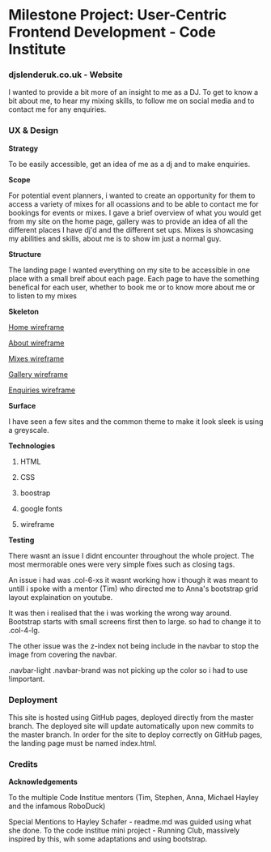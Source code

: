 # Milestone Project: User-Centric Frontend Development - Code Institute

### djslenderuk.co.uk - Website

I wanted to provide a bit more of an insight to me as a DJ. 
To get to know a bit about me, to hear my mixing skills, to follow me on social media and to contact me for any enquiries.


### UX & Design

**Strategy**

To be easily accessible, get an idea of me as a dj and to make enquiries.

**Scope**

For potential event planners, i wanted to create an opportunity for them to access a variety of mixes for all ocassions 
and to be able to contact me for bookings for events or mixes. I gave a brief overview of what you would get from my site on the home page,
gallery was to provide an idea of all the different places I have dj'd and the different set ups. Mixes is showcasing my abilities and skills,
about me is to show im just a normal guy.

**Structure**

The landing page I wanted everything on my site to be accessible in one place with a small breif about each page. Each page to have the 
something benefical for each user, whether to book me or to know more about me or to listen to my mixes

**Skeleton**

[Home wireframe](https://github.com/Code-Institute-Solutions/StudentExampleProjectGradeFive/blob/master/wireframes/about.png)

[About wireframe](https://github.com/Code-Institute-Solutions/StudentExampleProjectGradeFive/blob/master/wireframes/about.png)

[Mixes wireframe](https://github.com/Code-Institute-Solutions/StudentExampleProjectGradeFive/blob/master/wireframes/about.png)

[Gallery wireframe](https://github.com/Code-Institute-Solutions/StudentExampleProjectGradeFive/blob/master/wireframes/about.png)

[Enquiries wireframe](https://github.com/Code-Institute-Solutions/StudentExampleProjectGradeFive/blob/master/wireframes/about.png)

**Surface**

I have seen a few sites and the common theme to make it look sleek is using a greyscale.


**Technologies**
1. HTML

2. CSS

3. boostrap

4. google fonts

5. wireframe

**Testing** 

There wasnt an issue I didnt encounter throughout the whole project. The most mermorable ones were very simple fixes such as closing tags.

An issue i had was .col-6-xs it wasnt working how i though it was meant to untill i spoke with a mentor (Tim) who directed me to Anna's bootstrap grid layout explaination on youtube.

It was then i realised that the i was working the wrong way around. Bootstrap starts with small screens first then to large.  so had to change it to .col-4-lg.

The other issue was the z-index not being include in the navbar to stop the image from covering the navbar.

.navbar-light .navbar-brand was not picking up the color so i had to use !important.


### Deployment

This site is hosted using GitHub pages, deployed directly from the master branch. The deployed site will update automatically upon new commits to the master branch. In order
for the site to deploy correctly on GitHub pages, the landing page must be named index.html.


### Credits

**Acknowledgements**

To the multiple Code Institue mentors (Tim, Stephen, Anna, Michael Hayley and the infamous RoboDuck)

Special Mentions to Hayley Schafer - readme.md was guided using what she done. To the code institue mini project - Running Club, massively inspired by this, wih some
adaptations and using bootstrap.
